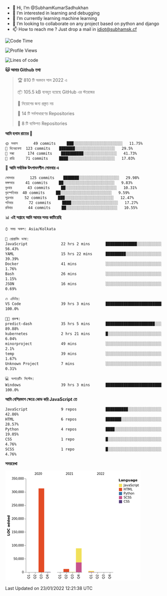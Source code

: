 - 👋 Hi, I’m @SubhamKumarSadhukhan
- 👀 I’m interested in learning and debugging
- 🌱 I’m currently learning machine learning
- 💞️ I’m looking to collaborate on any project based on python and django
- 📫 How to reach me ?
      Just drop a mail in idiot@subhamsk.cf

<!---
SubhamKumarSadhukhan/SubhamKumarSadhukhan is a ✨ special ✨ repository because its `README.md` (this file) appears on your GitHub profile.
You can click the Preview link to take a look at your changes.
--->


<!--START_SECTION:waka-->
![Code Time](http://img.shields.io/badge/Code%20Time-127%20hrs%2036%20mins-blue)

![Profile Views](http://img.shields.io/badge/%E0%A6%AA%E0%A7%8D%E0%A6%B0%E0%A7%8B%E0%A6%AB%E0%A6%BE%E0%A6%87%E0%A6%B2%20%E0%A6%A6%E0%A6%B0%E0%A7%8D%E0%A6%B6%E0%A6%A8-6-blue)

![Lines of code](https://img.shields.io/badge/%E0%A6%B9%E0%A7%8D%E0%A6%AF%E0%A6%BE%E0%A6%B2%E0%A7%8B%20%E0%A6%93%E0%A6%AF%E0%A6%BC%E0%A6%BE%E0%A6%B0%E0%A7%8D%E0%A6%B2%E0%A7%8D%E0%A6%A1%20%E0%A6%A5%E0%A7%87%E0%A6%95%E0%A7%87%20%E0%A6%86%E0%A6%AE%E0%A6%BF%20%E0%A6%B2%E0%A6%BF%E0%A6%96%E0%A7%87%E0%A6%9B%E0%A6%BF-421%20Thousand%20%E0%A6%95%E0%A7%8B%E0%A6%A1%E0%A7%87%E0%A6%B0%20%E0%A6%B2%E0%A6%BE%E0%A6%87%E0%A6%A8-blue)

**🐱 আমার Github তথ্য** 

> 🏆 810 টি অবদান সাল 2022 এ
 > 
> 📦 105.5 kB ব্যবহৃত হয়েছে GitHub এর স্টরেজের 
 > 
> 🚫 নিয়োগের জন্য প্রস্তুত নয়
 > 
> 📜 14 টি সর্বসাধারণের Repositories 
 > 
> 🔑 8 টি ব্যক্তিগত Repositories  
 > 
**আমি হলাম রাতের 🦉** 

```text
🌞 সকাল       49 commits     ███░░░░░░░░░░░░░░░░░░░░░░   11.75% 
🌆 দিনেরবেলা  123 commits    ███████░░░░░░░░░░░░░░░░░░   29.5% 
🌃 সন্ধা      174 commits    ██████████░░░░░░░░░░░░░░░   41.73% 
🌙 রাত্রি     71 commits     ████░░░░░░░░░░░░░░░░░░░░░   17.03%

```
📅 **আমি সর্বাধিক উৎপাদনশীল সোমবার এ** 

```text
সোমবার       125 commits    ███████░░░░░░░░░░░░░░░░░░   29.98% 
মঙ্গলবার     41 commits     ██░░░░░░░░░░░░░░░░░░░░░░░   9.83% 
বুধবার       43 commits     ██░░░░░░░░░░░░░░░░░░░░░░░   10.31% 
বৃহস্পতিবার  40 commits     ██░░░░░░░░░░░░░░░░░░░░░░░   9.59% 
শুক্রবার     52 commits     ███░░░░░░░░░░░░░░░░░░░░░░   12.47% 
শনিবার       72 commits     ████░░░░░░░░░░░░░░░░░░░░░   17.27% 
রবিবার       44 commits     ██░░░░░░░░░░░░░░░░░░░░░░░   10.55%

```


📊 **এই সপ্তাহে আমি আমার সময় কাটিয়েছি** 

```text
⌚︎ সময় অঞ্চল: Asia/Kolkata

💬 প্রোগ্রামিং ভাষা: 
JavaScript               22 hrs 2 mins       ██████████████░░░░░░░░░░░   56.43% 
YAML                     15 hrs 22 mins      █████████░░░░░░░░░░░░░░░░   39.39% 
Docker                   41 mins             ░░░░░░░░░░░░░░░░░░░░░░░░░   1.76% 
Bash                     26 mins             ░░░░░░░░░░░░░░░░░░░░░░░░░   1.15% 
JSON                     16 mins             ░░░░░░░░░░░░░░░░░░░░░░░░░   0.69%

🔥 এডিটর: 
VS Code                  39 hrs 3 mins       █████████████████████████   100.0%

🐱‍💻 প্রকল্ম: 
predict-dash             35 hrs 5 mins       ██████████████████████░░░   89.88% 
kubernetes               2 hrs 21 mins       █░░░░░░░░░░░░░░░░░░░░░░░░   6.04% 
minorproject             49 mins             ░░░░░░░░░░░░░░░░░░░░░░░░░   2.1% 
temp                     39 mins             ░░░░░░░░░░░░░░░░░░░░░░░░░   1.67% 
Unknown Project          7 mins              ░░░░░░░░░░░░░░░░░░░░░░░░░   0.31%

💻 অপারেটিং সিস্টেম: 
Windows                  39 hrs 3 mins       █████████████████████████   100.0%

```

**আমি বেশিরভাগ ক্ষেত্রে কোড করি JavaScript তে** 

```text
JavaScript               9 repos             ██████████░░░░░░░░░░░░░░░   42.86% 
HTML                     6 repos             ███████░░░░░░░░░░░░░░░░░░   28.57% 
Python                   4 repos             ████░░░░░░░░░░░░░░░░░░░░░   19.05% 
CSS                      1 repo              █░░░░░░░░░░░░░░░░░░░░░░░░   4.76% 
SCSS                     1 repo              █░░░░░░░░░░░░░░░░░░░░░░░░   4.76%

```


**সময়রেখা**

![Chart not found](https://raw.githubusercontent.com/SubhamKumarSadhukhan/SubhamKumarSadhukhan/main/charts/bar_graph.png) 


 Last Updated on 23/01/2022 12:21:38 UTC
<!--END_SECTION:waka-->
